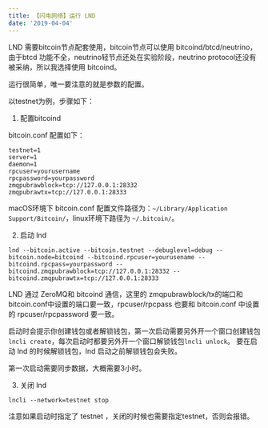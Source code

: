 ```yaml
---
title: 【闪电网络】运行 LND
date: '2019-04-04'
---
```


LND 需要bitcoin节点配套使用，bitcoin节点可以使用 bitcoind/btcd/neutrino，由于btcd 功能不全，neutrino轻节点还处在实验阶段，neutrino protocol还没有被采纳，所以我选择使用 bitcoind。

运行很简单，唯一要注意的就是参数的配置。

以testnet为例，步骤如下：
1. 配置bitcoind

bitcoin.conf 配置如下：
```
testnet=1
server=1
daemon=1
rpcuser=yourusername
rpcpassword=yourpassword
zmqpubrawblock=tcp://127.0.0.1:28332
zmqpubrawtx=tcp://127.0.0.1:28333
```
macOS环境下 bitcoin.conf 配置文件路径为：`~/Library/Application Support/Bitcoin/`，linux环境下路径为 `~/.bitcoin/`。

2. 启动 lnd
```
lnd --bitcoin.active --bitcoin.testnet --debuglevel=debug --bitcoin.node=bitcoind --bitcoind.rpcuser=yourusename --bitcoind.rpcpass=yourpassword --bitcoind.zmqpubrawblock=tcp://127.0.0.1:28332 --bitcoind.zmqpubrawtx=tcp://127.0.0.1:28333
```
LND 通过 ZeroMQ和 bitcoind 通信，这里的 zmqpubrawblock/tx的端口和 bitcoin.conf中设置的端口要一致，rpcuser/rpcpass 也要和 bitcoin.conf 中设置的 rpcuser/rpcpassword 要一致。

启动时会提示你创建钱包或者解锁钱包，第一次启动需要另外开一个窗口创建钱包`lncli create`，每次启动时都要另外开一个窗口解锁钱包`lncli unlock`。
要在启动 lnd 的时候解锁钱包，lnd 启动之前解锁钱包会失败。

第一次启动需要同步数据，大概需要3小时。

3. 关闭 lnd

```
lncli --network=testnet stop
```
注意如果启动时指定了 testnet ，关闭的时候也需要指定testnet，否则会报错。
